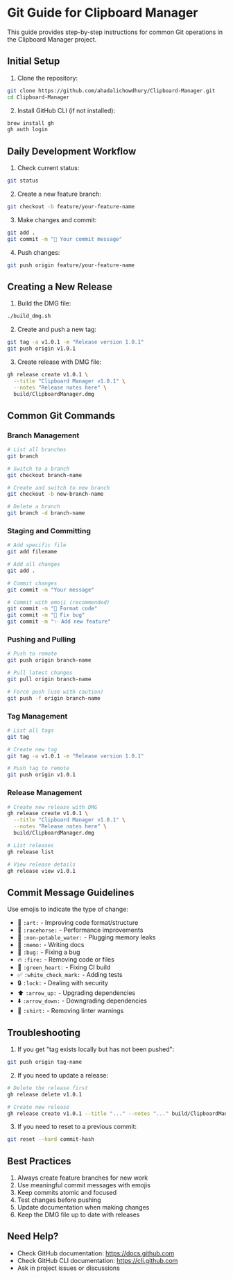 # Git Guide for Clipboard Manager

This guide provides step-by-step instructions for common Git operations in the Clipboard Manager project.

## Initial Setup

1. Clone the repository:

```bash
git clone https://github.com/ahadalichowdhury/Clipboard-Manager.git
cd Clipboard-Manager
```

2. Install GitHub CLI (if not installed):

```bash
brew install gh
gh auth login
```

## Daily Development Workflow

1. Check current status:

```bash
git status
```

2. Create a new feature branch:

```bash
git checkout -b feature/your-feature-name
```

3. Make changes and commit:

```bash
git add .
git commit -m "🎨 Your commit message"
```

4. Push changes:

```bash
git push origin feature/your-feature-name
```

## Creating a New Release

1. Build the DMG file:

```bash
./build_dmg.sh
```

2. Create and push a new tag:

```bash
git tag -a v1.0.1 -m "Release version 1.0.1"
git push origin v1.0.1
```

3. Create release with DMG file:

```bash
gh release create v1.0.1 \
  --title "Clipboard Manager v1.0.1" \
  --notes "Release notes here" \
  build/ClipboardManager.dmg
```

## Common Git Commands

### Branch Management

```bash
# List all branches
git branch

# Switch to a branch
git checkout branch-name

# Create and switch to new branch
git checkout -b new-branch-name

# Delete a branch
git branch -d branch-name
```

### Staging and Committing

```bash
# Add specific file
git add filename

# Add all changes
git add .

# Commit changes
git commit -m "Your message"

# Commit with emoji (recommended)
git commit -m "🎨 Format code"
git commit -m "🐛 Fix bug"
git commit -m "✨ Add new feature"
```

### Pushing and Pulling

```bash
# Push to remote
git push origin branch-name

# Pull latest changes
git pull origin branch-name

# Force push (use with caution)
git push -f origin branch-name
```

### Tag Management

```bash
# List all tags
git tag

# Create new tag
git tag -a v1.0.1 -m "Release version 1.0.1"

# Push tag to remote
git push origin v1.0.1
```

### Release Management

```bash
# Create new release with DMG
gh release create v1.0.1 \
  --title "Clipboard Manager v1.0.1" \
  --notes "Release notes here" \
  build/ClipboardManager.dmg

# List releases
gh release list

# View release details
gh release view v1.0.1
```

## Commit Message Guidelines

Use emojis to indicate the type of change:

- 🎨 `:art:` - Improving code format/structure
- 🐎 `:racehorse:` - Performance improvements
- 🚱 `:non-potable_water:` - Plugging memory leaks
- 📝 `:memo:` - Writing docs
- 🐛 `:bug:` - Fixing a bug
- 🔥 `:fire:` - Removing code or files
- 💚 `:green_heart:` - Fixing CI build
- ✅ `:white_check_mark:` - Adding tests
- 🔒 `:lock:` - Dealing with security
- ⬆️ `:arrow_up:` - Upgrading dependencies
- ⬇️ `:arrow_down:` - Downgrading dependencies
- 👕 `:shirt:` - Removing linter warnings

## Troubleshooting

1. If you get "tag exists locally but has not been pushed":

```bash
git push origin tag-name
```

2. If you need to update a release:

```bash
# Delete the release first
gh release delete v1.0.1

# Create new release
gh release create v1.0.1 --title "..." --notes "..." build/ClipboardManager.dmg
```

3. If you need to reset to a previous commit:

```bash
git reset --hard commit-hash
```

## Best Practices

1. Always create feature branches for new work
2. Use meaningful commit messages with emojis
3. Keep commits atomic and focused
4. Test changes before pushing
5. Update documentation when making changes
6. Keep the DMG file up to date with releases

## Need Help?

- Check GitHub documentation: https://docs.github.com
- Check GitHub CLI documentation: https://cli.github.com
- Ask in project issues or discussions
